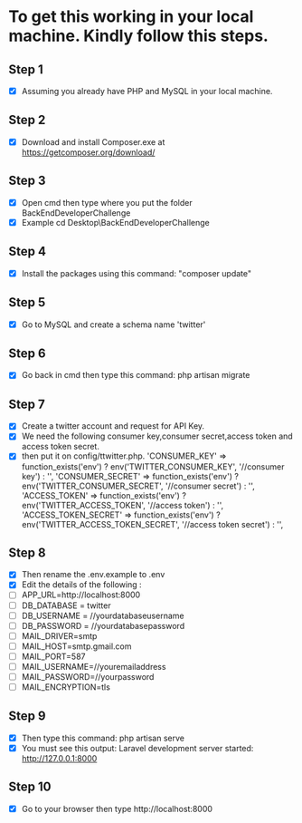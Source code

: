 
# To get this working in your local machine. Kindly follow this steps.


## Step 1
- [x] Assuming you already have PHP and MySQL in your local machine.
## Step 2
- [x] Download and install Composer.exe at https://getcomposer.org/download/
## Step 3
- [x] Open cmd then type where you put the folder BackEndDeveloperChallenge
- [x] Example cd Desktop\BackEndDeveloperChallenge
## Step 4
- [x] Install the packages using this command: "composer update"
## Step 5
- [x] Go to MySQL and create a schema name 'twitter'
## Step 6
- [x] Go back in cmd then type this command: php artisan migrate
## Step 7
- [x] Create a twitter account and request for API Key. 
- [x] We need the following consumer key,consumer secret,access token and access token secret.
- [x] then put it on config/ttwitter.php.
'CONSUMER_KEY'        => function_exists('env') ? env('TWITTER_CONSUMER_KEY', '//consumer key') : '',
'CONSUMER_SECRET'     => function_exists('env') ? env('TWITTER_CONSUMER_SECRET', '//consumer secret') : '',
'ACCESS_TOKEN'        => function_exists('env') ? env('TWITTER_ACCESS_TOKEN', '//access token') : '',
'ACCESS_TOKEN_SECRET' => function_exists('env') ? env('TWITTER_ACCESS_TOKEN_SECRET', '//access token secret') : '',
## Step 8
- [x] Then rename the .env.example to .env
- [x] Edit the details of the following :
- [ ] APP_URL=http://localhost:8000
- [ ] DB_DATABASE = twitter
- [ ] DB_USERNAME = //yourdatabaseusername
- [ ] DB_PASSWORD = //yourdatabasepassword
- [ ] MAIL_DRIVER=smtp
- [ ] MAIL_HOST=smtp.gmail.com
- [ ] MAIL_PORT=587
- [ ] MAIL_USERNAME=//youremailaddress
- [ ] MAIL_PASSWORD=//yourpassword
- [ ] MAIL_ENCRYPTION=tls
## Step 9
- [x] Then type this command: php artisan serve
- [x] You must see this output: Laravel development server started: <http://127.0.0.1:8000>
## Step 10
- [x] Go to your browser then type http://localhost:8000



